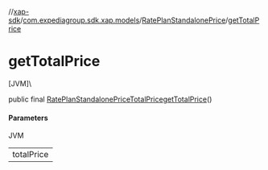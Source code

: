 //[xap-sdk](../../../index.md)/[com.expediagroup.sdk.xap.models](../index.md)/[RatePlanStandalonePrice](index.md)/[getTotalPrice](get-total-price.md)

# getTotalPrice

[JVM]\

public final [RatePlanStandalonePriceTotalPrice](../-rate-plan-standalone-price-total-price/index.md)[getTotalPrice](get-total-price.md)()

#### Parameters

JVM

| |
|---|
| totalPrice |

